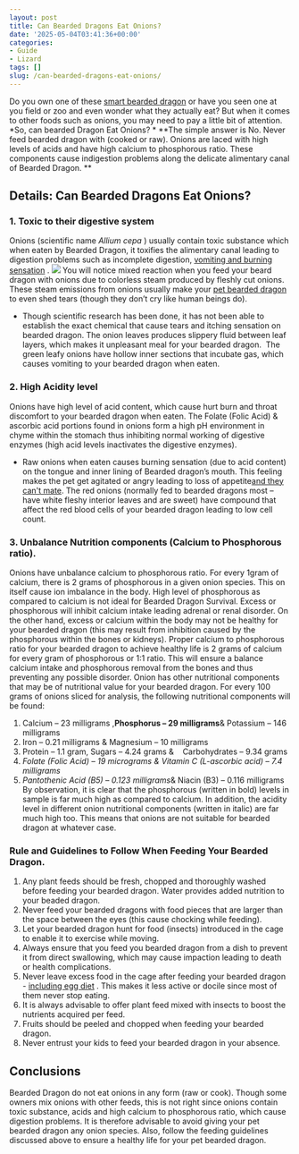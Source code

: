 ```yaml
---
layout: post
title: Can Bearded Dragons Eat Onions?
date: '2025-05-04T03:41:36+00:00'
categories:
- Guide
- Lizard
tags: []
slug: /can-bearded-dragons-eat-onions/
---
```


Do you own one of these
[smart bearded dragon](https://pestpolicy.com/how-smart-are-bearded-dragons/)
or have you seen one at you field or zoo and even wonder what they actually eat?
But when it comes to other foods such as onions, you may need to pay a little bit of attention.
*So, can bearded Dragon Eat Onions? *
**The simple answer is No. Never feed bearded dragon with (cooked or raw). Onions are laced with high levels of acids and have high calcium to phosphorous ratio. These components cause indigestion problems along the delicate alimentary canal of Bearded Dragon. **
## Details: Can Bearded Dragons Eat Onions?
### 1. Toxic to their digestive system
Onions (scientific name
*Allium cepa*
) usually contain toxic substance which when eaten by Bearded Dragon, it toxifies the alimentary canal leading to digestion problems such as incomplete digestion,
[vomiting and burning sensation](https://www.vetexotic.theclinics.com/article/S1094-9194(16)30081-0/abstract)
.
![](/assets/img/03/Can-Bearded-Dragons-Eat-Onions-300x200.jpg)
You will notice mixed reaction when you feed your beard dragon with onions due to colorless steam produced by fleshly cut onions. These steam emissions from onions usually make your
[pet bearded dragon](https://pestpolicy.com/pet-lizards-that-look-like-dragons/)
to even shed tears (though they don’t cry like human beings do).
- Though scientific research has been done, it has not been able to establish the exact chemical that cause tears and itching sensation on bearded dragon.
The onion leaves produces slippery fluid between leaf layers, which makes it unpleasant meal for your bearded dragon.  The green leafy onions have hollow inner sections that incubate gas, which causes vomiting to your bearded dragon when eaten.
### 2. High Acidity level
Onions have high level of acid content, which cause hurt burn and throat discomfort to your bearded dragon when eaten. The Folate (Folic Acid) & ascorbic acid portions found in onions form a high pH environment in chyme within the stomach thus inhibiting normal working of digestive enzymes (high acid levels inactivates the digestive enzymes).
- Raw onions when eaten causes burning sensation (due to acid content) on the tongue and inner lining of Bearded dragon’s mouth. This feeling makes the pet get agitated or angry leading to loss of appetite[and they can't mate](https://pestpolicy.com/how-do-lizards-mate/).
The red onions (normally fed to bearded dragons most – have white fleshy interior leaves and are sweet) have compound that affect the red blood cells of your bearded dragon leading to low cell count.
### 3. Unbalance Nutrition components (Calcium to Phosphorous ratio).
Onions have unbalance calcium to phosphorous ratio. For every 1gram of calcium, there is 2 grams of phosphorous in a given onion species. This on itself cause ion imbalance in the body.
High level of phosphorous as compared to calcium is not ideal for Bearded Dragon Survival. Excess or phosphorous will inhibit calcium intake leading adrenal or renal disorder. On the other hand, excess or calcium within the body may not be healthy for your bearded dragon (this may result from inhibition caused by the phosphorous within the bones or kidneys).
Proper calcium to phosphorous ratio for your bearded dragon to achieve healthy life is 2 grams of calcium for every gram of phosphorous or 1:1 ratio. This will ensure a balance calcium intake and phosphorous removal from the bones and thus preventing any possible disorder.
Onion has other nutritional components that may be of nutritional value for your bearded dragon. For every 100 grams of onions sliced for analysis, the following nutritional components will be found:
1. Calcium – 23 milligrams ,**Phosphorus – 29 milligrams**& Potassium – 146 milligrams
2. Iron – 0.21 milligrams & Magnesium – 10 milligrams
3. Protein – 1.1 gram, Sugars – 4.24 grams &    Carbohydrates – 9.34 grams
4. *Folate (Folic Acid) – 19 micrograms & Vitamin C (L-ascorbic acid) – 7.4 milligrams*
5. *Pantothenic Acid (B5) – 0.123 milligrams*& Niacin (B3) – 0.116 milligrams
By observation, it is clear that the phosphorous (written in bold) levels in sample is far much high as compared to calcium. In addition, the acidity level in different onion nutritional components (written in italic) are far much high too. This means that onions are not suitable for bearded dragon at whatever case.
### Rule and Guidelines to Follow When Feeding Your Bearded Dragon.
1. Any plant feeds should be fresh, chopped and thoroughly washed before feeding your bearded dragon. Water provides added nutrition to your beaded dragon.
2. Never feed your bearded dragons with food pieces that are larger than the space between the eyes (this cause chocking while feeding).
3. Let your bearded dragon hunt for food (insects) introduced in the cage to enable it to exercise while moving.
4. Always ensure that you feed you bearded dragon from a dish to prevent it from direct swallowing, which may cause impaction leading to death or health complications.
5. Never leave excess food in the cage after feeding your bearded dragon -
[including egg diet](https://pestpolicy.com/can-bearded-dragons-eat-eggs/)
. This makes it less active or docile since most of them never stop eating.
6. It is always advisable to offer plant feed mixed with insects to boost the nutrients acquired per feed.
7. Fruits should be peeled and chopped when feeding your bearded dragon.
8. Never entrust your kids to feed your bearded dragon in your absence.
## Conclusions
Bearded Dragon do not eat onions in any form (raw or cook). Though some owners mix onions with other feeds, this is not right since onions contain toxic substance, acids and high calcium to phosphorous ratio, which cause digestion problems.
It is therefore advisable to avoid giving your pet bearded dragon any onion species. Also, follow the feeding guidelines discussed above to ensure a healthy life for your pet bearded dragon.
